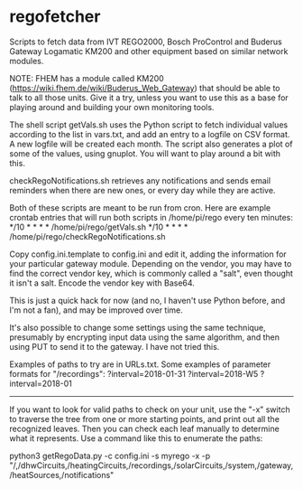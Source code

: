 # regofetcher
Scripts to fetch data from IVT REGO2000, Bosch ProControl and Buderus Gateway Logamatic KM200
and other equipment based on similar network modules.

NOTE: FHEM has a module called KM200 (https://wiki.fhem.de/wiki/Buderus_Web_Gateway) that
should be able to talk to all those units. Give it a try, unless you want to use this as a
base for playing around and building your own monitoring tools.

The shell script getVals.sh uses the Python script to fetch individual values according to
the list in vars.txt, and add an entry to a logfile on CSV format. A new logfile will be
created each month. The script also generates a plot of some of the values, using gnuplot.
You will want to play around a bit with this.

checkRegoNotifications.sh retrieves any notifications and sends email reminders when there are
new ones, or every day while they are active.

Both of these scripts are meant to be run from cron. Here are example crontab entries that will
run both scripts in /home/pi/rego every ten minutes:
    */10 * * * * /home/pi/rego/getVals.sh
    */10 * * * * /home/pi/rego/checkRegoNotifications.sh

Copy config.ini.template to config.ini and edit it, adding the information for your particular
gateway module. Depending on the vendor, you may have to find the correct vendor key, which is
commonly called a "salt", even thought it isn't a salt. Encode the vendor key with Base64.

This is just a quick hack for now (and no, I haven't use Python before, and I'm not a fan),
and may be improved over time.

It's also possible to change some settings using the same technique, presumably by encrypting
input data using the same algorithm, and then using PUT to send it to the gateway. I have not
tried this.

Examples of paths to try are in URLs.txt.
Some examples of parameter formats for "/recordings":
?interval=2018-01-31
?interval=2018-W5
?interval=2018-01

-----------------------------------------

If you want to look for valid paths to check on your unit, use the "-x" switch to traverse
the tree from one or more starting points, and print out all the recognized leaves. Then
you can check each leaf manually to determine what it represents. Use a command like this
to enumerate the paths:

python3 getRegoData.py -c config.ini -s myrego -x -p "/,/dhwCircuits,/heatingCircuits,/recordings,/solarCircuits,/system,/gateway,/heatSources,/notifications"
